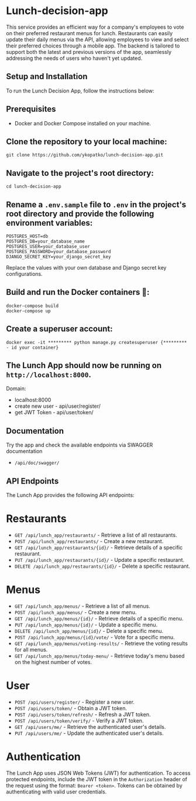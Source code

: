 # Lunch-decision-app #

This service provides an efficient way for a company's employees to vote on their preferred restaurant menus for lunch. Restaurants can easily update their daily menus via the API, allowing employees to view and select their preferred choices through a mobile app. The backend is tailored to support both the latest and previous versions of the app, seamlessly addressing the needs of users who haven't yet updated.

## Setup and Installation ##

To run the Lunch Decision App, follow the instructions below:

## Prerequisites ##

- Docker and Docker Compose installed on your machine.

## Clone the repository to your local machine: ##

   ```
   git clone https://github.com/ykopatko/lunch-decision-app.git
   ```

## Navigate to the project's root directory: ##

   ```
   cd lunch-decision-app
   ```

## Rename a `.env.sample` file to `.env` in the project's root directory and provide the following environment variables: ##

   ```
   POSTGRES_HOST=db
   POSTGRES_DB=your_database_name
   POSTGRES_USER=your_database_user
   POSTGRES_PASSWORD=your_database_password
   DJANGO_SECRET_KEY=your_django_secret_key
   ```

   Replace the values with your own database and Django secret key configurations.


## Build and run the Docker containers 🐳: ##

   ```shell
   docker-compose build
   docker-compose up
   ```

##  Create a superuser account: ##

   ```shell
   docker exec -it ********* python manage.py createsuperuser {********* - id your container}
   ```

## The Lunch App should now be running on `http://localhost:8000`. ##

Domain:
*  localhost:8000
*  create new user - api/user/register/
*  get JWT Token - api/user/token/

## Documentation
Try the app and check the available endpoints via SWAGGER documentation
- `/api/doc/swagger/`

## API Endpoints

The Lunch App provides the following API endpoints:

# Restaurants

- `GET /api/lunch_app/restaurants/` - Retrieve a list of all restaurants.
- `POST /api/lunch_app/restaurants/` - Create a new restaurant.
- `GET /api/lunch_app/restaurants/{id}/` - Retrieve details of a specific restaurant.
- `PUT /api/lunch_app/restaurants/{id}/` - Update a specific restaurant.
- `DELETE /api/lunch_app/restaurants/{id}/` - Delete a specific restaurant.

# Menus

- `GET /api/lunch_app/menus/` - Retrieve a list of all menus.
- `POST /api/lunch_app/menus/` - Create a new menu.
- `GET /api/lunch_app/menus/{id}/` - Retrieve details of a specific menu.
- `PUT /api/lunch_app/menus/{id}/` - Update a specific menu.
- `DELETE /api/lunch_app/menus/{id}/` - Delete a specific menu.
- `POST /api/lunch_app/menus/{id}/vote/` - Vote for a specific menu.
- `GET /api/lunch_app/menus/voting-results/` - Retrieve the voting results for all menus.
- `GET /api/lunch_app/menus/today-menu/` - Retrieve today's menu based on the highest number of votes.

# User

- `POST /api/users/register/` - Register a new user.
- `POST /api/users/token/` - Obtain a JWT token.
- `POST /api/users/token/refresh/` - Refresh a JWT token.
- `POST /api/users/token/verify/` - Verify a JWT token.
- `GET /api/users/me/` - Retrieve the authenticated user's details.
- `PUT /api/users/me/` - Update the authenticated user's details.

# Authentication

The Lunch App uses JSON Web Tokens (JWT) for authentication. To access protected endpoints, include the JWT token in the `Authorization` header of the request using the format: `Bearer <token>`. Tokens can be obtained by authenticating with valid user credentials.